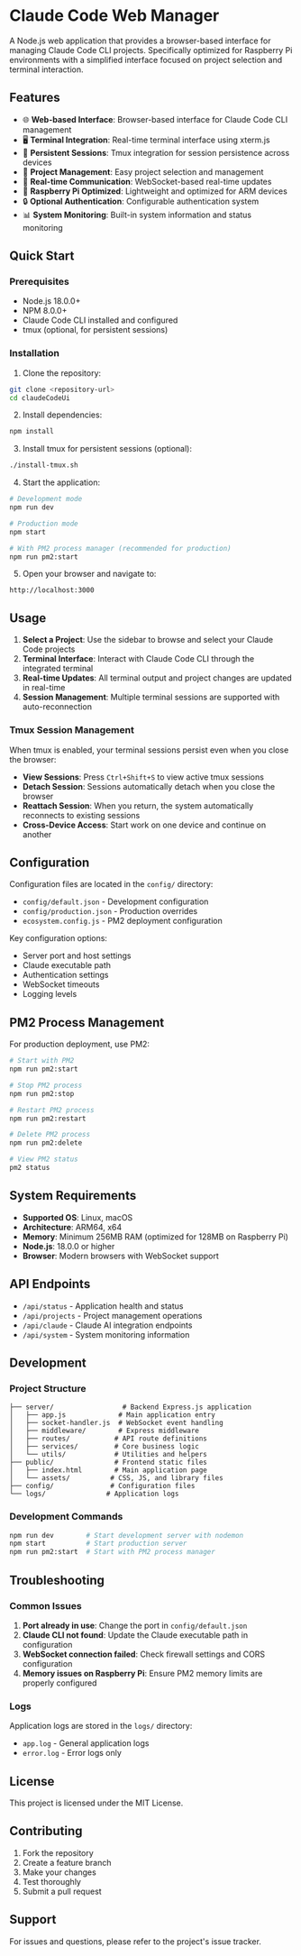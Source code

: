 # Claude Code Web Manager

A Node.js web application that provides a browser-based interface for managing Claude Code CLI projects. Specifically optimized for Raspberry Pi environments with a simplified interface focused on project selection and terminal interaction.

## Features

- 🌐 **Web-based Interface**: Browser-based interface for Claude Code CLI management
- 🖥️ **Terminal Integration**: Real-time terminal interface using xterm.js
- 💾 **Persistent Sessions**: Tmux integration for session persistence across devices
- 📁 **Project Management**: Easy project selection and management
- 🔄 **Real-time Communication**: WebSocket-based real-time updates
- 🍓 **Raspberry Pi Optimized**: Lightweight and optimized for ARM devices
- 🔒 **Optional Authentication**: Configurable authentication system
- 📊 **System Monitoring**: Built-in system information and status monitoring

## Quick Start

### Prerequisites

- Node.js 18.0.0+
- NPM 8.0.0+
- Claude Code CLI installed and configured
- tmux (optional, for persistent sessions)

### Installation

1. Clone the repository:
```bash
git clone <repository-url>
cd claudeCodeUi
```

2. Install dependencies:
```bash
npm install
```

3. Install tmux for persistent sessions (optional):
```bash
./install-tmux.sh
```

4. Start the application:
```bash
# Development mode
npm run dev

# Production mode
npm start

# With PM2 process manager (recommended for production)
npm run pm2:start
```

5. Open your browser and navigate to:
```
http://localhost:3000
```

## Usage

1. **Select a Project**: Use the sidebar to browse and select your Claude Code projects
2. **Terminal Interface**: Interact with Claude Code CLI through the integrated terminal
3. **Real-time Updates**: All terminal output and project changes are updated in real-time
4. **Session Management**: Multiple terminal sessions are supported with auto-reconnection

### Tmux Session Management

When tmux is enabled, your terminal sessions persist even when you close the browser:

- **View Sessions**: Press `Ctrl+Shift+S` to view active tmux sessions
- **Detach Session**: Sessions automatically detach when you close the browser
- **Reattach Session**: When you return, the system automatically reconnects to existing sessions
- **Cross-Device Access**: Start work on one device and continue on another

## Configuration

Configuration files are located in the `config/` directory:

- `config/default.json` - Development configuration
- `config/production.json` - Production overrides
- `ecosystem.config.js` - PM2 deployment configuration

Key configuration options:
- Server port and host settings
- Claude executable path
- Authentication settings
- WebSocket timeouts
- Logging levels

## PM2 Process Management

For production deployment, use PM2:

```bash
# Start with PM2
npm run pm2:start

# Stop PM2 process
npm run pm2:stop

# Restart PM2 process
npm run pm2:restart

# Delete PM2 process
npm run pm2:delete

# View PM2 status
pm2 status
```

## System Requirements

- **Supported OS**: Linux, macOS
- **Architecture**: ARM64, x64
- **Memory**: Minimum 256MB RAM (optimized for 128MB on Raspberry Pi)
- **Node.js**: 18.0.0 or higher
- **Browser**: Modern browsers with WebSocket support

## API Endpoints

- `/api/status` - Application health and status
- `/api/projects` - Project management operations
- `/api/claude` - Claude AI integration endpoints
- `/api/system` - System monitoring information

## Development

### Project Structure

```
├── server/                 # Backend Express.js application
│   ├── app.js             # Main application entry
│   ├── socket-handler.js  # WebSocket event handling
│   ├── middleware/        # Express middleware
│   ├── routes/           # API route definitions
│   ├── services/         # Core business logic
│   └── utils/            # Utilities and helpers
├── public/               # Frontend static files
│   ├── index.html        # Main application page
│   └── assets/          # CSS, JS, and library files
├── config/              # Configuration files
└── logs/               # Application logs
```

### Development Commands

```bash
npm run dev        # Start development server with nodemon
npm start          # Start production server
npm run pm2:start  # Start with PM2 process manager
```

## Troubleshooting

### Common Issues

1. **Port already in use**: Change the port in `config/default.json`
2. **Claude CLI not found**: Update the Claude executable path in configuration
3. **WebSocket connection failed**: Check firewall settings and CORS configuration
4. **Memory issues on Raspberry Pi**: Ensure PM2 memory limits are properly configured

### Logs

Application logs are stored in the `logs/` directory:
- `app.log` - General application logs
- `error.log` - Error logs only

## License

This project is licensed under the MIT License.

## Contributing

1. Fork the repository
2. Create a feature branch
3. Make your changes
4. Test thoroughly
5. Submit a pull request

## Support

For issues and questions, please refer to the project's issue tracker.
